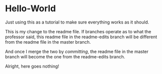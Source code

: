 # Hello-World
Just using this as a tutorial to make sure everything works as it should.

This is my change to the readme file.
If branches operate as to what the professor said, this readme file in the readme-edits branch will
be different from the readme file in the master branch.

And once I merge the two by *committing*, the readme file in the master branch will become the one from
the readme-edits branch.

Alright, here goes nothing!
